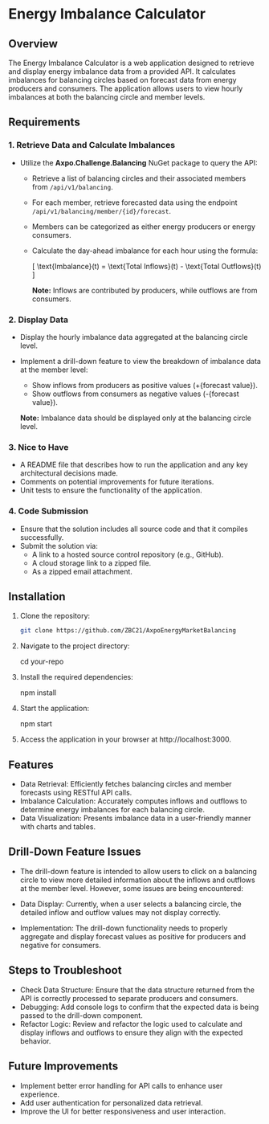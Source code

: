 # Energy Imbalance Calculator

## Overview

The Energy Imbalance Calculator is a web application designed to retrieve and display energy imbalance data from a provided API. It calculates imbalances for balancing circles based on forecast data from energy producers and consumers. The application allows users to view hourly imbalances at both the balancing circle and member levels.

## Requirements

### 1. Retrieve Data and Calculate Imbalances

- Utilize the **Axpo.Challenge.Balancing** NuGet package to query the API:
  - Retrieve a list of balancing circles and their associated members from `/api/v1/balancing`.
  - For each member, retrieve forecasted data using the endpoint `/api/v1/balancing/member/{id}/forecast`.
  - Members can be categorized as either energy producers or energy consumers.
  - Calculate the day-ahead imbalance for each hour using the formula:
  
    \[
    \text{Imbalance}(t) = \text{Total Inflows}(t) - \text{Total Outflows}(t)
    \]
  
    **Note:** Inflows are contributed by producers, while outflows are from consumers.

### 2. Display Data

- Display the hourly imbalance data aggregated at the balancing circle level.
- Implement a drill-down feature to view the breakdown of imbalance data at the member level:
  - Show inflows from producers as positive values (+{forecast value}).
  - Show outflows from consumers as negative values (-{forecast value}).
  
  **Note:** Imbalance data should be displayed only at the balancing circle level.

### 3. Nice to Have

- A README file that describes how to run the application and any key architectural decisions made.
- Comments on potential improvements for future iterations.
- Unit tests to ensure the functionality of the application.

### 4. Code Submission

- Ensure that the solution includes all source code and that it compiles successfully.
- Submit the solution via:
  - A link to a hosted source control repository (e.g., GitHub).
  - A cloud storage link to a zipped file.
  - As a zipped email attachment.

## Installation

1. Clone the repository:
   ```bash
   git clone https://github.com/ZBC21/AxpoEnergyMarketBalancing

2. Navigate to the project directory:

    cd your-repo
    
3. Install the required dependencies:

    npm install

4. Start the application:

    npm start

5. Access the application in your browser at http://localhost:3000.

## Features
- Data Retrieval: Efficiently fetches balancing circles and member forecasts using RESTful API calls.
- Imbalance Calculation: Accurately computes inflows and outflows to determine energy imbalances for each balancing circle.
- Data Visualization: Presents imbalance data in a user-friendly manner with charts and tables.

## Drill-Down Feature Issues
- The drill-down feature is intended to allow users to click on a balancing circle to view more detailed information about the inflows and outflows at the member level. However, some issues are being encountered:

- Data Display: Currently, when a user selects a balancing circle, the detailed inflow and outflow values may not display correctly.
- Implementation: The drill-down functionality needs to properly aggregate and display forecast values as positive for producers and negative for consumers.

## Steps to Troubleshoot
- Check Data Structure: Ensure that the data structure returned from the API is correctly processed to separate producers and consumers.
- Debugging: Add console logs to confirm that the expected data is being passed to the drill-down component.
- Refactor Logic: Review and refactor the logic used to calculate and display inflows and outflows to ensure they align with the expected behavior.

## Future Improvements
- Implement better error handling for API calls to enhance user experience.
- Add user authentication for personalized data retrieval.
- Improve the UI for better responsiveness and user interaction.



